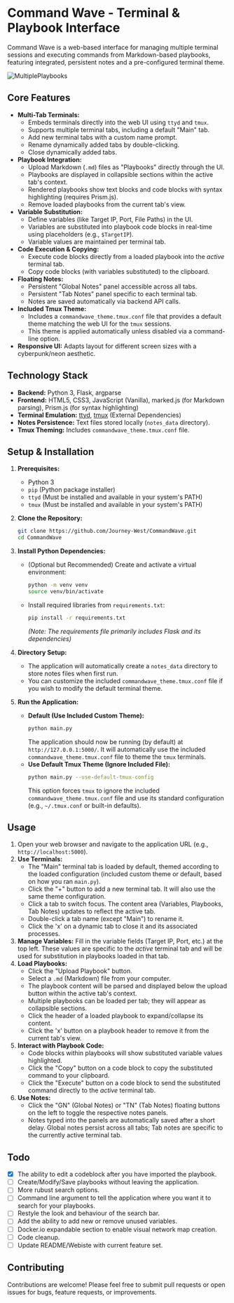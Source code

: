 # Command Wave - Terminal & Playbook Interface

Command Wave is a web-based interface for managing multiple terminal sessions and executing commands from Markdown-based playbooks, featuring integrated, persistent notes and a pre-configured terminal theme.

![MultiplePlaybooks](https://github.com/user-attachments/assets/87d5d725-1c72-4494-98ca-fae96e7ae2ab)

## Core Features

* **Multi-Tab Terminals:**
    * Embeds terminals directly into the web UI using `ttyd` and `tmux`.
    * Supports multiple terminal tabs, including a default "Main" tab.
    * Add new terminal tabs with a custom name prompt.
    * Rename dynamically added tabs by double-clicking.
    * Close dynamically added tabs.
* **Playbook Integration:**
    * Upload Markdown (`.md`) files as "Playbooks" directly through the UI.
    * Playbooks are displayed in collapsible sections within the active tab's context.
    * Rendered playbooks show text blocks and code blocks with syntax highlighting (requires Prism.js).
    * Remove loaded playbooks from the current tab's view.
* **Variable Substitution:**
    * Define variables (like Target IP, Port, File Paths) in the UI.
    * Variables are substituted into playbook code blocks in real-time using placeholders (e.g., `$TargetIP`).
    * Variable values are maintained per terminal tab.
* **Code Execution & Copying:**
    * Execute code blocks directly from a loaded playbook into the *active* terminal tab.
    * Copy code blocks (with variables substituted) to the clipboard.
* **Floating Notes:**
    * Persistent "Global Notes" panel accessible across all tabs.
    * Persistent "Tab Notes" panel specific to each terminal tab.
    * Notes are saved automatically via backend API calls.
* **Included Tmux Theme:**
    * Includes a `commandwave_theme.tmux.conf` file that provides a default theme matching the web UI for the `tmux` sessions.
    * This theme is applied automatically unless disabled via a command-line option.
* **Responsive UI:** Adapts layout for different screen sizes with a cyberpunk/neon aesthetic.

## Technology Stack

* **Backend:** Python 3, Flask, argparse
* **Frontend:** HTML5, CSS3, JavaScript (Vanilla), marked.js (for Markdown parsing), Prism.js (for syntax highlighting)
* **Terminal Emulation:** [ttyd](https://github.com/tsl0922/ttyd), [tmux](https://github.com/tmux/tmux) (External Dependencies)
* **Notes Persistence:** Text files stored locally (`notes_data` directory).
* **Tmux Theming:** Includes `commandwave_theme.tmux.conf` file.

## Setup & Installation

1.  **Prerequisites:**
    * Python 3
    * `pip` (Python package installer)
    * `ttyd` (Must be installed and available in your system's PATH)
    * `tmux` (Must be installed and available in your system's PATH)

2.  **Clone the Repository:**
    ```bash
    git clone https://github.com/Journey-West/CommandWave.git
    cd CommandWave
    ```

3.  **Install Python Dependencies:**
    * (Optional but Recommended) Create and activate a virtual environment:
        ```bash
        python -m venv venv
        source venv/bin/activate
        ```
    * Install required libraries from `requirements.txt`:
        ```bash
        pip install -r requirements.txt
        ```
        *(Note: The requirements file primarily includes Flask and its dependencies)*

4.  **Directory Setup:**
    * The application will automatically create a `notes_data` directory to store notes files when first run.
    * You can customize the included `commandwave_theme.tmux.conf` file if you wish to modify the default terminal theme.

5.  **Run the Application:**
    * **Default (Use Included Custom Theme):**
        ```bash
        python main.py
        ```
        The application should now be running (by default) at `http://127.0.0.1:5000/`. It will automatically use the included `commandwave_theme.tmux.conf` file to theme the `tmux` terminals.
    * **Use Default Tmux Theme (Ignore Included File):**
        ```bash
        python main.py --use-default-tmux-config
        ```
        This option forces `tmux` to ignore the included `commandwave_theme.tmux.conf` file and use its standard configuration (e.g., `~/.tmux.conf` or built-in defaults).

## Usage

1.  Open your web browser and navigate to the application URL (e.g., `http://localhost:5000`).
2.  **Use Terminals:**
    * The "Main" terminal tab is loaded by default, themed according to the loaded configuration (included custom theme or default, based on how you ran `main.py`).
    * Click the "+" button to add a new terminal tab. It will also use the same theme configuration.
    * Click a tab to switch focus. The content area (Variables, Playbooks, Tab Notes) updates to reflect the active tab.
    * Double-click a tab name (except "Main") to rename it.
    * Click the 'x' on a dynamic tab to close it and its associated processes.
3.  **Manage Variables:** Fill in the variable fields (Target IP, Port, etc.) at the top left. These values are specific to the *active* terminal tab and will be used for substitution in playbooks loaded in that tab.
4.  **Load Playbooks:**
    * Click the "Upload Playbook" button.
    * Select a `.md` (Markdown) file from your computer.
    * The playbook content will be parsed and displayed below the upload button within the active tab's context.
    * Multiple playbooks can be loaded per tab; they will appear as collapsible sections.
    * Click the header of a loaded playbook to expand/collapse its content.
    * Click the 'x' button on a playbook header to remove it from the current tab's view.
5.  **Interact with Playbook Code:**
    * Code blocks within playbooks will show substituted variable values highlighted.
    * Click the "Copy" button on a code block to copy the substituted command to your clipboard.
    * Click the "Execute" button on a code block to send the substituted command directly to the *active* terminal tab.
6.  **Use Notes:**
    * Click the "GN" (Global Notes) or "TN" (Tab Notes) floating buttons on the left to toggle the respective notes panels.
    * Notes typed into the panels are automatically saved after a short delay. Global notes persist across all tabs; Tab notes are specific to the currently active terminal tab.

## Todo 
- [X] The ability to edit a codeblock after you have imported the playbook.
- [ ] Create/Modify/Save playbooks without leaving the application.
- [ ] More rubust search options.
- [ ] Command line argument to tell the application where you want it to search for your playbooks.
- [ ] Restyle the look and behaviour of the search bar.
- [ ] Add the ability to add new or remove unused variables. 
- [ ] Docker.io expandable section to enable visual network map creation.
- [ ] Code cleanup.
- [ ] Update README/Webiste with current feature set. 

## Contributing

Contributions are welcome! Please feel free to submit pull requests or open issues for bugs, feature requests, or improvements.

